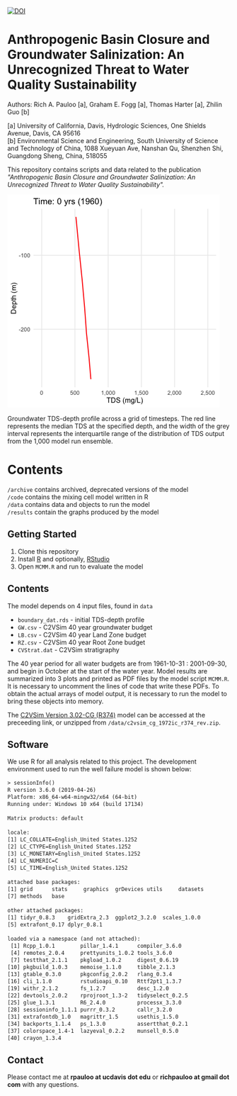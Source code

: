 [![DOI](https://zenodo.org/badge/96582574.svg)](https://zenodo.org/badge/latestdoi/96582574)


# Anthropogenic Basin Closure and Groundwater Salinization: An Unrecognized Threat to Water Quality Sustainability

Authors: Rich A. Pauloo [a], Graham E. Fogg [a], Thomas Harter [a], Zhilin Guo [b]

[a] University of California, Davis, Hydrologic Sciences, One Shields Avenue, Davis, CA 95616  
[b] Environmental Science and Engineering, South University of Science and Technology of China, 1088 Xueyuan Ave, Nanshan Qu, Shenzhen Shi, Guangdong Sheng, China, 518055

This repository contains scripts and data related to the publication *"Anthropogenic Basin Closure and Groundwater Salinization: An Unrecognized Threat to Water Quality Sustainability".*


![](results/salinization.gif)  

Groundwater TDS-depth profile across a grid of timesteps. The red line represents the median TDS at the specified depth, and the width of the grey interval represents the interquartile range of the distribution of TDS output from the 1,000 model run ensemble.  

# Contents

`/archive` contains archived, deprecated versions of the model  
`/code` contains the mixing cell model written in R  
`/data` contains data and objects to run the model  
`/results` contain the graphs produced by the model  



## Getting Started 

1. Clone this repository  
2. Install [R](https://www.r-project.org/) and optionally, [RStudio](https://www.rstudio.com/)  
3. Open `MCMM.R` and run to evaluate the model  


## Contents

The model depends on 4 input files, found in `data`  
 - `boundary_dat.rds` - initial TDS-depth profile    
 - `GW.csv` - C2VSim 40 year groundwater budget  
 - `LB.csv` - C2VSim 40 year Land Zone budget  
 - `RZ.csv` - C2VSim 40 year Root Zone budget  
 - `CVStrat.dat` - C2VSim stratigraphy
 
The 40 year period for all water budgets are from 1961-10-31 : 2001-09-30, and begin in October at the start of the water year.  Model results are summarized into 3 plots and printed as PDF files by the model script `MCMM.R`. It is necessary to uncomment the lines of code that write these PDFs. To obtain the actual arrays of model output, it is necessary to run the model to bring these objects into memory.  

The [C2VSim Version 3.02-CG (R374)](http://baydeltaoffice.water.ca.gov/modeling/hydrology/C2VSim/index_C2VSIM.cfm) model can be accessed at the preceeding link, or unzipped from `/data/c2vsim_cg_1972ic_r374_rev.zip`.


## Software

We use R for all analysis related to this project. The development environment used to run the well failure model is shown below:  

```
> sessionInfo()
R version 3.6.0 (2019-04-26)
Platform: x86_64-w64-mingw32/x64 (64-bit)
Running under: Windows 10 x64 (build 17134)

Matrix products: default

locale:
[1] LC_COLLATE=English_United States.1252 
[2] LC_CTYPE=English_United States.1252   
[3] LC_MONETARY=English_United States.1252
[4] LC_NUMERIC=C                          
[5] LC_TIME=English_United States.1252    

attached base packages:
[1] grid      stats     graphics  grDevices utils     datasets 
[7] methods   base     

other attached packages:
[1] tidyr_0.8.3    gridExtra_2.3  ggplot2_3.2.0  scales_1.0.0  
[5] extrafont_0.17 dplyr_0.8.1   

loaded via a namespace (and not attached):
 [1] Rcpp_1.0.1        pillar_1.4.1      compiler_3.6.0   
 [4] remotes_2.0.4     prettyunits_1.0.2 tools_3.6.0      
 [7] testthat_2.1.1    pkgload_1.0.2     digest_0.6.19    
[10] pkgbuild_1.0.3    memoise_1.1.0     tibble_2.1.3     
[13] gtable_0.3.0      pkgconfig_2.0.2   rlang_0.3.4      
[16] cli_1.1.0         rstudioapi_0.10   Rttf2pt1_1.3.7   
[19] withr_2.1.2       fs_1.2.7          desc_1.2.0       
[22] devtools_2.0.2    rprojroot_1.3-2   tidyselect_0.2.5 
[25] glue_1.3.1        R6_2.4.0          processx_3.3.0   
[28] sessioninfo_1.1.1 purrr_0.3.2       callr_3.2.0      
[31] extrafontdb_1.0   magrittr_1.5      usethis_1.5.0    
[34] backports_1.1.4   ps_1.3.0          assertthat_0.2.1 
[37] colorspace_1.4-1  lazyeval_0.2.2    munsell_0.5.0    
[40] crayon_1.3.4
```


## Contact

Please contact me at **rpauloo at ucdavis dot edu** or **richpauloo at gmail dot com** with any questions.   
